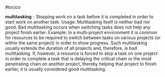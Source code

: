 #tocico

<b>multitasking</b> -  Stopping work on a task before it is completed in order to start work on another task. 
Usage: Multitasking itself is neither bad nor good. Bad multitasking occurs when switching tasks does not help any project finish earlier. Example: In a multi-project environment it is common for resources to be required to switch between tasks on various projects (or within the same project) in order to show progress. Such multitasking usually extends the duration of all projects and, therefore, is bad multitasking. If, however, a resource is forced to stop a task on one project in order to complete a task that is delaying the critical chain or the most penetrating chain on another project, thereby helping that project to finish earlier, it is usually considered good multitasking. 
 


